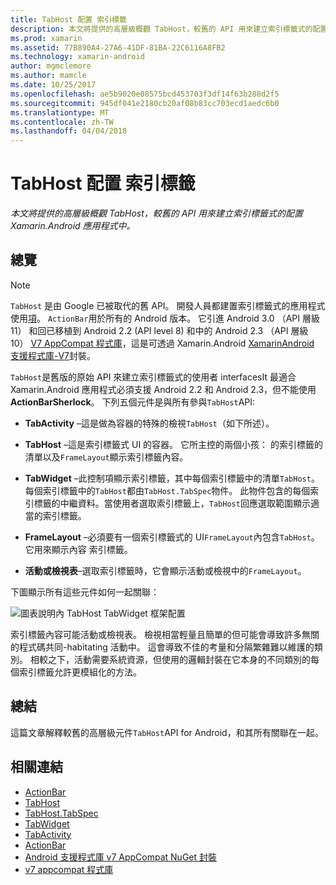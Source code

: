 ```yaml
---
title: TabHost 配置 索引標籤
description: 本文將提供的高層級概觀 TabHost，較舊的 API 用來建立索引標籤式的配置 Xamarin.Android 應用程式中。
ms.prod: xamarin
ms.assetid: 77B890A4-27A6-41DF-81BA-22C6116A8FB2
ms.technology: xamarin-android
author: mgmclemore
ms.author: mamcle
ms.date: 10/25/2017
ms.openlocfilehash: ae5b9020e08575bcd453703f3df14f63b288d2f5
ms.sourcegitcommit: 945df041e2180cb20af08b83cc703ecd1aedc6b0
ms.translationtype: MT
ms.contentlocale: zh-TW
ms.lasthandoff: 04/04/2018
---
```

# <a name="tab-layout-with-tabhost"></a>TabHost 配置 索引標籤

_本文將提供的高層級概觀 TabHost，較舊的 API 用來建立索引標籤式的配置 Xamarin.Android 應用程式中。_


## <a name="overview"></a>總覽

> [!NOTE]
> `TabHost` 是由 Google 已被取代的舊 API。 開發人員都建置索引標籤式的應用程式使用[項](~/android/user-interface/controls/action-bar.md)。 `ActionBar`用於所有的 Android 版本。 它引進 Android 3.0 （API 層級 11） 和回已移植到 Android 2.2 (API level 8) 和中的 Android 2.3 （API 層級 10） [V7 AppCompat 程式庫](http://developer.android.com/tools/support-library/features.html#v7-appcompat)，這是可透過 Xamarin.Android [XamarinAndroid 支援程式庫-V7](https://www.nuget.org/packages/Xamarin.Android.Support.v7.AppCompat/)封裝。

`TabHost`是舊版的原始 API 來建立索引標籤式的使用者 interfacesIt 最適合 Xamarin.Android 應用程式必須支援 Android 2.2 和 Android 2.3，但不能使用**ActionBarSherlock**。
下列五個元件是與所有參與`TabHost`API:

-  **TabActivity** &ndash;這是做為容器的特殊的檢視`TabHost`（如下所述）。

-  **TabHost** &ndash;這是索引標籤式 UI 的容器。 它所主控的兩個小孩： 的索引標籤的清單以及`FrameLayout`顯示索引標籤內容。

-  **TabWidget** &ndash;此控制項顯示索引標籤，其中每個索引標籤中的清單`TabHost`。 每個索引標籤中的`TabHost`都由`TabHost.TabSpec`物件。 此物件包含的每個索引標籤的中繼資料。當使用者選取索引標籤上，`TabHost`回應選取範圍顯示適當的索引標籤。

-  **FrameLayout** &ndash;必須要有一個索引標籤式的 UI`FrameLayout`內包含`TabHost`。 它用來顯示內容 索引標籤。

-  **活動或檢視表**&ndash;選取索引標籤時，它會顯示活動或檢視中的`FrameLayout`。

下圖顯示所有這些元件如何一起關聯：

![圖表說明內 TabHost TabWidget 框架配置](tab-host-images/image03.png)

索引標籤內容可能活動或檢視表。 檢視相當輕量且簡單的但可能會導致許多無關的程式碼共同-habitating 活動中。 這會導致不佳的考量和分隔繁雜難以維護的類別。 相較之下，活動需要系統資源，但使用的邏輯封裝在它本身的不同類別的每個索引標籤允許更模組化的方法。


## <a name="summary"></a>總結

這篇文章解釋較舊的高層級元件`TabHost`API for Android，和其所有關聯在一起。



## <a name="related-links"></a>相關連結

- [ActionBar](http://developer.android.com/guide/topics/ui/actionbar.html)
- [TabHost](https://developer.xamarin.com/api/type/Android.Widget.TabHost/)
- [TabHost.TabSpec](https://developer.xamarin.com/api/type/Android.Widget.TabHost+TabSpec/)
- [TabWidget](https://developer.xamarin.com/api/type/Android.Widget.TabWidget/)
- [TabActivity](https://developer.xamarin.com/api/type/Android.App.TabActivity/)
- [ActionBar](http://developer.android.com/guide/topics/ui/actionbar.html)
- [Android 支援程式庫 v7 AppCompat NuGet 封裝](https://www.nuget.org/packages/Xamarin.Android.Support.v7.AppCompat/)
- [v7 appcompat 程式庫](http://developer.android.com/tools/support-library/features.html#v7-appcompat)
